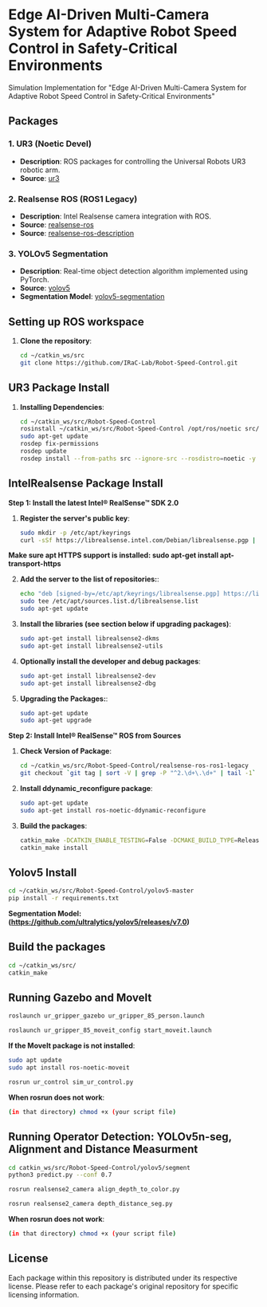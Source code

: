 # Edge AI-Driven Multi-Camera System for Adaptive Robot Speed Control in Safety-Critical Environments
 Simulation Implementation for "Edge AI-Driven Multi-Camera System for Adaptive Robot Speed Control in Safety-Critical Environments"


## Packages

### 1. UR3 (Noetic Devel)
- **Description**: ROS packages for controlling the Universal Robots UR3 robotic arm.
- **Source**: [ur3](https://github.com/cambel/ur3.git)

### 2. Realsense ROS (ROS1 Legacy)
- **Description**: Intel Realsense camera integration with ROS.
- **Source**: [realsense-ros](https://github.com/IntelRealSense/realsense-ros/tree/ros1-legacy)
- **Source**: [realsense-ros-description](https://github.com/issaiass/realsense2_description)
  
### 3. YOLOv5 Segmentation
- **Description**: Real-time object detection algorithm implemented using PyTorch.
- **Source**: [yolov5](https://github.com/ultralytics/yolov5)
- **Segmentation Model**: [yolov5-segmentation](https://github.com/ultralytics/yolov5/releases/v7.0)


## Setting up ROS workspace

1. **Clone the repository**:

    ```bash
    cd ~/catkin_ws/src
    git clone https://github.com/IRaC-Lab/Robot-Speed-Control.git
    ```


## UR3 Package Install

1. **Installing Dependencies**:

    ```bash
    cd ~/catkin_ws/src/Robot-Speed-Control
    rosinstall ~/catkin_ws/src/Robot-Speed-Control /opt/ros/noetic src/Robot-Speed-Control/ur3-noetic-devel/dependencies.rosinstall
    sudo apt-get update
    rosdep fix-permissions
    rosdep update
    rosdep install --from-paths src --ignore-src --rosdistro=noetic -y
    ```

## IntelRealsense Package Install

**Step 1: Install the latest Intel® RealSense™ SDK 2.0**

1. **Register the server's public key**:

    ```bash
    sudo mkdir -p /etc/apt/keyrings
    curl -sSf https://librealsense.intel.com/Debian/librealsense.pgp | sudo tee /etc/apt/keyrings/librealsense.pgp > /dev/null
    ```
**Make sure apt HTTPS support is installed: sudo apt-get install apt-transport-https**
    
2. **Add the server to the list of repositories:**:

    ```bash
    echo "deb [signed-by=/etc/apt/keyrings/librealsense.pgp] https://librealsense.intel.com/Debian/apt-repo `lsb_release -cs` main" | \
    sudo tee /etc/apt/sources.list.d/librealsense.list
    sudo apt-get update
    ```

3. **Install the libraries (see section below if upgrading packages)**:

    ```bash
    sudo apt-get install librealsense2-dkms
    sudo apt-get install librealsense2-utils
    ```
    
4. **Optionally install the developer and debug packages**:

    ```bash
    sudo apt-get install librealsense2-dev
    sudo apt-get install librealsense2-dbg
    ```
    
5. **Upgrading the Packages:**:

    ```bash
    sudo apt-get update
    sudo apt-get upgrade
    ```
    
**Step 2: Install Intel® RealSense™ ROS from Sources**

1. **Check Version of Package**:

    ```bash
    cd ~/catkin_ws/src/Robot-Speed-Control/realsense-ros-ros1-legacy
    git checkout `git tag | sort -V | grep -P "^2.\d+\.\d+" | tail -1`
    ```

2. **Install ddynamic_reconfigure package**:

    ```bash
    sudo apt-get update
    sudo apt-get install ros-noetic-ddynamic-reconfigure
    ```

3. **Build the packages**:

    ```bash
    catkin_make -DCATKIN_ENABLE_TESTING=False -DCMAKE_BUILD_TYPE=Release
    catkin_make install
    ```

## Yolov5 Install

```bash
cd ~/catkin_ws/src/Robot-Speed-Control/yolov5-master
pip install -r requirements.txt
```
**Segmentation Model: (https://github.com/ultralytics/yolov5/releases/v7.0)**


## Build the packages

```bash
cd ~/catkin_ws/src/
catkin_make
```


## Running Gazebo and MoveIt

```bash
roslaunch ur_gripper_gazebo ur_gripper_85_person.launch
```
    
```bash
roslaunch ur_gripper_85_moveit_config start_moveit.launch
```

**If the MoveIt package is not installed**:
```bash
sudo apt update
sudo apt install ros-noetic-moveit
```

```bash
rosrun ur_control sim_ur_control.py
```

**When rosrun does not work**:
```bash
(in that directory) chmod +x (your script file)
```

## Running Operator Detection: YOLOv5n-seg, Alignment and Distance Measurment

```bash
cd catkin_ws/src/Robot-Speed-Control/yolov5/segment
python3 predict.py --conf 0.7
```
    
```bash
rosrun realsense2_camera align_depth_to_color.py
```
    
```bash
rosrun realsense2_camera depth_distance_seg.py
```

**When rosrun does not work**:
```bash
(in that directory) chmod +x (your script file)
```


## License

Each package within this repository is distributed under its respective license. Please refer to each package's original repository for specific licensing information.
